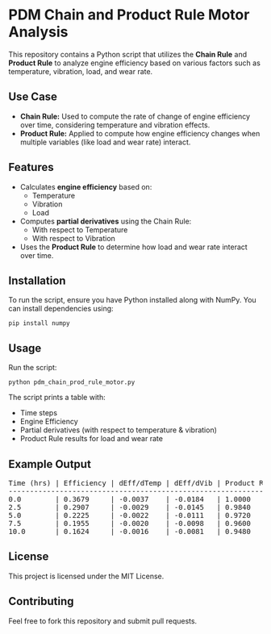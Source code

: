 <h1>PDM Chain and Product Rule Motor Analysis</h1>

<p>This repository contains a Python script that utilizes the <b>Chain Rule</b> and <b>Product Rule</b> to analyze engine efficiency based on various factors such as temperature, vibration, load, and wear rate.</p>

<h2>Use Case</h2>

<ul>
  <li><b>Chain Rule:</b> Used to compute the rate of change of engine efficiency over time, considering temperature and vibration effects.</li>
  <li><b>Product Rule:</b> Applied to compute how engine efficiency changes when multiple variables (like load and wear rate) interact.</li>
</ul>

<h2>Features</h2>

<ul>
  <li>Calculates <b>engine efficiency</b> based on:
    <ul>
      <li>Temperature</li>
      <li>Vibration</li>
      <li>Load</li>
    </ul>
  </li>
  <li>Computes <b>partial derivatives</b> using the Chain Rule:
    <ul>
      <li>With respect to Temperature</li>
      <li>With respect to Vibration</li>
    </ul>
  </li>
  <li>Uses the <b>Product Rule</b> to determine how load and wear rate interact over time.</li>
</ul>

<h2>Installation</h2>

<p>To run the script, ensure you have Python installed along with NumPy. You can install dependencies using:</p>

<pre>
<code>pip install numpy</code>
</pre>

<h2>Usage</h2>

<p>Run the script:</p>

<pre>
<code>python pdm_chain_prod_rule_motor.py</code>
</pre>

<p>The script prints a table with:</p>

<ul>
  <li>Time steps</li>
  <li>Engine Efficiency</li>
  <li>Partial derivatives (with respect to temperature & vibration)</li>
  <li>Product Rule results for load and wear rate</li>
</ul>

<h2>Example Output</h2>

<pre>
Time (hrs) | Efficiency | dEff/dTemp | dEff/dVib | Product Rule d(Load*Wear)/dt
--------------------------------------------------------------------------------
0.0        | 0.3679     | -0.0037    | -0.0184   | 1.0000
2.5        | 0.2907     | -0.0029    | -0.0145   | 0.9840
5.0        | 0.2225     | -0.0022    | -0.0111   | 0.9720
7.5        | 0.1955     | -0.0020    | -0.0098   | 0.9600
10.0       | 0.1624     | -0.0016    | -0.0081   | 0.9480
</pre>

<h2>License</h2>

<p>This project is licensed under the MIT License.</p>

<h2>Contributing</h2>

<p>Feel free to fork this repository and submit pull requests.</p>


